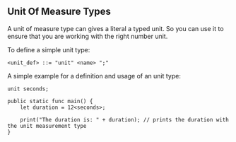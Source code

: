 ## Unit Of Measure Types

A unit of measure type can gives a literal a typed unit. So you can use it to ensure that you are working with the right number unit. 

To define a simple unit type:

```ebnf
<unit_def> ::= "unit" <name> ";"
```

A simple example for a definition and usage of an unit type:
```back
unit seconds;

public static func main() {
    let duration = 12<seconds>;
    
    print("The duration is: " + duration); // prints the duration with the unit measurement type 
}
```
